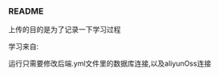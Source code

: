  ### README

上传的目的是为了记录一下学习过程

学习来自: [](https://www.itheima.com/)

运行只需要修改后端.yml文件里的数据库连接,以及aliyunOss连接